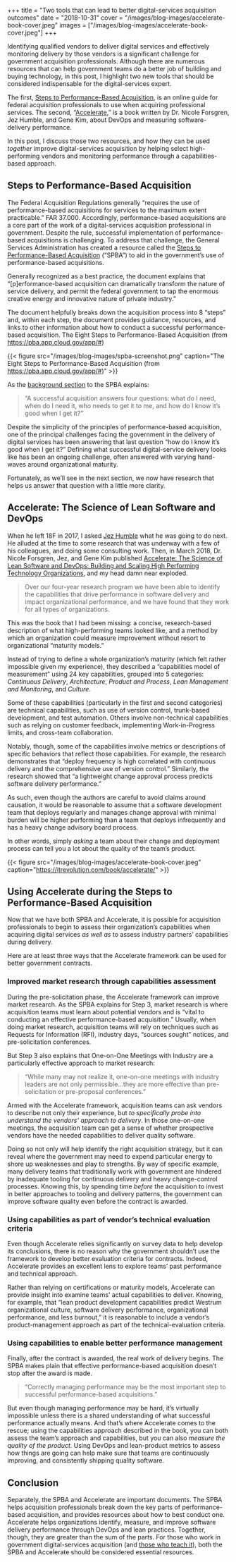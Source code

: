 +++
title = "Two tools that can lead to better digital-services acquisition outcomes"
date = "2018-10-31"
cover = "/images/blog-images/accelerate-book-cover.jpeg"
images = ["/images/blog-images/accelerate-book-cover.jpeg"]
+++

Identifying qualified vendors to deliver digital services and effectively monitoring delivery by those vendors is a significant challenge for government acquisition professionals. Although there are numerous resources that can help government teams do a better job of building and buying technology, in this post, I highlight two new tools that should be considered indispensable for the digital-services expert.

The first, [Steps to Performance-Based Acquisition](https://pba.app.cloud.gov/app/#/), is an online guide for federal acquisition professionals to use when acquiring professional services. The second, “[Accelerate](https://itrevolution.com/book/accelerate/),” is a book written by Dr. Nicole Forsgren, Jez Humble, and Gene Kim, about DevOps and measuring software-delivery performance.

In this post, I discuss those two resources, and how they can be used _together_ improve digital-services acquisition by helping select high-performing vendors and monitoring performance through a capabilities-based approach.

## Steps to Performance-Based Acquisition

The Federal Acquisition Regulations generally “requires the use of performance-based acquisitions for services to the maximum extent practicable.” FAR 37.000. Accordingly, performance-based acquisitions are a core part of the work of a digital-services acquisition professional in government. Despite the rule, successful implementation of performance-based acquisitions is challenging. To address that challenge, the General Services Administration has created a resource called the [Steps to Performance-Based Acquisition](https://pba.app.cloud.gov/app/#/) (“SPBA”) to aid in the government’s use of performance-based acquisitions.

Generally recognized as a best practice, the document explains that “[p]erformance-based acquisition can dramatically transform the nature of service delivery, and permit the federal government to tap the enormous creative energy and innovative nature of private industry.”

The document helpfully breaks down the acquisition process into 8 “steps” and, within each step, the document provides guidance, resources, and links to other information about how to conduct a successful performance-based acquisition.
The Eight Steps to Performance-Based Acquisition (from https://pba.app.cloud.gov/app/#)

{{< figure src="/images/blog-images/spba-screenshot.png" caption="The Eight Steps to Performance-Based Acquisition (from https://pba.app.cloud.gov/app/#)" >}}

As the [background section](https://pba.app.cloud.gov/app/#/pba/about/background) to the SPBA explains:

> “A successful acquisition answers four questions: what do I need, when do I need it, who needs to get it to me, and how do I know it’s good when I get it?”

Despite the simplicity of the principles of performance-based acquisition, one of the principal challenges facing the government in the delivery of digital services has been answering that last question “how do I know it’s good when I get it?” Defining what successful digital-service delivery looks like has been an ongoing challenge, often answered with varying hand-waves around organizational maturity.

Fortunately, as we’ll see in the next section, we now have research that helps us answer that question with a little more clarity.

## Accelerate: The Science of Lean Software and DevOps

When he left 18F in 2017, I asked [Jez Humble](https://twitter.com/jezhumble) what he was going to do next. He alluded at the time to some research that was underway with a few of his colleagues, and doing some consulting work. Then, in March 2018, Dr. Nicole Forsgren, Jez, and Gene Kim published [Accelerate: The Science of Lean Software and DevOps: Building and Scaling High Performing Technology Organizations](https://itrevolution.com/book/accelerate/), and my head damn near exploded.

> Over our four-year research program we have been able to identify the capabilities that drive performance in software delivery and impact organizational performance, and we have found that they work for all types of organizations.

This was the book that I had been missing: a concise, research-based description of what high-performing teams looked like, and a method by which an organization could measure improvement without resort to organizational “maturity models.”

Instead of trying to define a whole organization’s maturity (which felt rather impossible given my experience), they described a “capabilities model of measurement” using 24 key capabilities, grouped into 5 categories: *Continuous Delivery*, *Architecture*, *Product and Process*, *Lean Management and Monitoring*, and *Culture*.

Some of these capabilities (particularly in the first and second categories) are technical capabilities, such as use of version control, trunk-based development, and test automation. Others involve non-technical capabilities such as relying on customer feedback, implementing Work-in-Progress limits, and cross-team collaboration.

Notably, though, some of the capabilities involve metrics or descriptions of specific behaviors that reflect those capabilities. For example, the research demonstrates that “deploy frequency is high correlated with continuous delivery and the comprehensive use of version control.” Similarly, the research showed that “a lightweight change approval process predicts software delivery performance.”

As such, even though the authors are careful to avoid claims around causation, it would be reasonable to assume that a software development team that deploys regularly and manages change approval with minimal burden will be higher performing than a team that deploys infrequently and has a heavy change advisory board process.

In other words, simply _asking_ a team about their change and deployment process can tell you a lot about the quality of the team’s product.

{{< figure src="/images/blog-images/accelerate-book-cover.jpeg" caption="https://itrevolution.com/book/accelerate/" >}}

## Using Accelerate during the Steps to Performance-Based Acquisition

Now that we have both SPBA and Accelerate, it is possible for acquisition professionals to begin to assess their organization’s capabilities when acquiring digital services _as well as_ to assess industry partners’ capabilities during delivery.

Here are at least three ways that the Accelerate framework can be used for better government contracts.

### Improved market research through capabilities assessment

During the pre-solicitation phase, the Accelerate framework can improve market research. As the SPBA explains for Step 3, market research is where acquisition teams must learn about potential vendors and is “vital to conducting an effective performance-based acquisition.” Usually, when doing market research, acquisition teams will rely on techniques such as Requests for Information (RFI), industry days, “sources sought” notices, and pre-solicitation conferences.

But Step 3 also explains that One-on-One Meetings with Industry are a particularly effective approach to market research:

> “While many may not realize it, one-on-one meetings with industry leaders are not only permissible…they are more effective than pre-solicitation or pre-proposal conferences.”

Armed with the Accelerate framework, acquisition teams can ask vendors to describe not only their experience, but _to specifically probe into understand the vendors’ approach to delivery_. In those one-on-one meetings, the acquisition team can get a sense of whether prospective vendors have the needed capabilities to deliver quality software.

Doing so not only will help identify the right acquisition strategy, but it can reveal where the government may need to expend particular energy to shore up weaknesses and play to strengths. By way of specific example, many delivery teams that traditionally work with government are hindered by inadequate tooling for continuous delivery and heavy change-control processes. Knowing this, by spending time _before_ the acquisition to invest in better approaches to tooling and delivery patterns, the government can improve software quality even before the contract is awarded.

### Using capabilities as part of vendor’s technical evaluation criteria

Even though Accelerate relies significantly on survey data to help develop its conclusions, there is no reason why the government shouldn’t use the framework to develop better evaluation criteria for contracts. Indeed, Accelerate provides an excellent lens to explore teams’ past performance and technical approach.

Rather than relying on certifications or maturity models, Accelerate can provide insight into examine teams’ actual capabilities to deliver. Knowing, for example, that “lean product development capabilities predict Westrum organizational culture, software delivery performance, organizational performance, and less burnout,” it is reasonable to include a vendor’s product-management approach as part of the technical-evaluation criteria.

### Using capabilities to enable better performance management

Finally, after the contract is awarded, the real work of delivery begins. The SPBA makes plain that effective performance-based acquisition doesn’t stop after the award is made.

> “Correctly managing performance may be the most important step to successful performance-based acquisitions.”

But even though managing performance may be hard, it’s virtually impossible unless there is a shared understanding of what successful performance actually means. And that’s where Accelerate comes to the rescue; using the capabilities approach described in the book, you can both assess the team’s approach and capabilities, but you can also _measure the quality of the product_. Using DevOps and lean-product metrics to assess how things are going can help make sure that teams are continuously improving, and consistently shipping quality software.

## Conclusion

Separately, the SPBA and Accelerate are important documents. The SPBA helps acquisition professionals break down the key parts of performance-based acquisition, and provides resources about how to best conduct one. Accelerate helps organizations identify, measure, and improve software delivery performance through DevOps and lean practices. Together, though, they are greater than the sum of the parts. For those who work in government digital-services acquisition (and [those who teach it](https://medium.com/@vdavez/my-next-chapter-61295c237d67)), both the SPBA and Accelerate should be considered essential resources.
